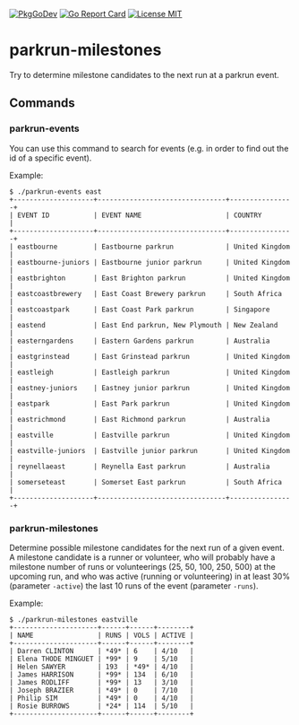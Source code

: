 [![PkgGoDev](https://pkg.go.dev/badge/github.com/flopp/go-staticmaps)](https://pkg.go.dev/github.com/flopp/parkrun-milestones)
[![Go Report Card](https://goreportcard.com/badge/github.com/flopp/parkrun-milestones)](https://goreportcard.com/report/flopp/parkrun-milestones)
[![License MIT](https://img.shields.io/badge/license-MIT-lightgrey.svg?style=flat)](https://github.com/flopp/parkrun-milestones/)

# parkrun-milestones

Try to determine milestone candidates to the next run at a parkrun event.

## Commands

### parkrun-events

You can use this command to search for events (e.g. in order to find out the id of a specific event).

Example:

```
$ ./parkrun-events east 
+--------------------+--------------------------------+----------------+
| EVENT ID           | EVENT NAME                     | COUNTRY        |
+--------------------+--------------------------------+----------------+
| eastbourne         | Eastbourne parkrun             | United Kingdom |
| eastbourne-juniors | Eastbourne junior parkrun      | United Kingdom |
| eastbrighton       | East Brighton parkrun          | United Kingdom |
| eastcoastbrewery   | East Coast Brewery parkrun     | South Africa   |
| eastcoastpark      | East Coast Park parkrun        | Singapore      |
| eastend            | East End parkrun, New Plymouth | New Zealand    |
| easterngardens     | Eastern Gardens parkrun        | Australia      |
| eastgrinstead      | East Grinstead parkrun         | United Kingdom |
| eastleigh          | Eastleigh parkrun              | United Kingdom |
| eastney-juniors    | Eastney junior parkrun         | United Kingdom |
| eastpark           | East Park parkrun              | United Kingdom |
| eastrichmond       | East Richmond parkrun          | Australia      |
| eastville          | Eastville parkrun              | United Kingdom |
| eastville-juniors  | Eastville junior parkrun       | United Kingdom |
| reynellaeast       | Reynella East parkrun          | Australia      |
| somerseteast       | Somerset East parkrun          | South Africa   |
+--------------------+--------------------------------+----------------+
```

### parkrun-milestones

Determine possible milestone candidates for the next run of a given event.
A milestone candidate is a runner or volunteer, who will probably have a milestone number of runs or volunteerings (25, 50, 100, 250, 500) at the upcoming run, and who was active (running or volunteering) in at least 30% (parameter `-active`) the last 10 runs of the event (parameter `-runs`).

Example:

```
$ ./parkrun-milestones eastville
+---------------------+------+------+--------+
| NAME                | RUNS | VOLS | ACTIVE |
+---------------------+------+------+--------+
| Darren CLINTON      | *49* | 6    | 4/10   |
| Elena THODE MINGUET | *99* | 9    | 5/10   |
| Helen SAWYER        | 193  | *49* | 4/10   |
| James HARRISON      | *99* | 134  | 6/10   |
| James RODLIFF       | *99* | 13   | 3/10   |
| Joseph BRAZIER      | *49* | 0    | 7/10   |
| Philip SIM          | *49* | 0    | 4/10   |
| Rosie BURROWS       | *24* | 114  | 5/10   |
+---------------------+------+------+--------+
```